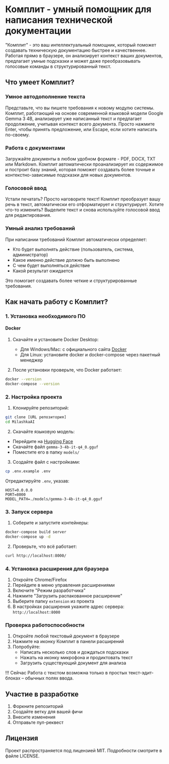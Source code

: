 # Комплит - умный помощник для написания технической документации

"Комплит" - это ваш интеллектуальный помощник, который поможет создавать техническую документацию быстрее и качественнее. Работая прямо в браузере, он анализирует контекст ваших документов, предлагает умные подсказки и может даже преобразовывать голосовые команды в структурированный текст.

## Что умеет Комплит?

### Умное автодополнение текста
Представьте, что вы пишете требования к новому модулю системы. Комплит, работающий на основе современной языковой модели Google Gemma 3 4B, анализирует уже написанный текст и предлагает продолжение, учитывая контекст всего документа. Просто нажмите Enter, чтобы принять предложение, или Escape, если хотите написать по-своему.

### Работа с документами
Загружайте документы в любом удобном формате - PDF, DOCX, TXT или Markdown. Комплит автоматически проанализирует их содержимое и построит базу знаний, которая поможет создавать более точные и контекстно-зависимые подсказки для новых документов.

### Голосовой ввод
Устали печатать? Просто наговорите текст! Комплит преобразует вашу речь в текст, автоматически его отформатирует и структурирует. Хотите что-то изменить? Выделите текст и снова используйте голосовой ввод для редактирования.

### Умный анализ требований
При написании требований Комплит автоматически определяет:
- Кто будет выполнять действие (пользователь, система, администратор)
- Какое именно действие должно быть выполнено
- С чем будет выполняться действие
- Какой результат ожидается

Это помогает создавать более четкие и структурированные требования.

## Как начать работу с Комплит?

### 1. Установка необходимого ПО

#### Docker
1. Скачайте и установите Docker Desktop:
   - Для Windows/Mac: с официального сайта [Docker](https://www.docker.com/products/docker-desktop)
   - Для Linux: установите docker и docker-compose через пакетный менеджер

2. После установки проверьте, что Docker работает:
```bash
docker --version
docker-compose --version
```

### 2. Настройка проекта

1. Клонируйте репозиторий:
```bash
git clone [URL репозитория]
cd MilashkaAI
```

2. Скачайте языковую модель:
- Перейдите на [Hugging Face](https://huggingface.co/google/gemma-3-4b-it-qat-q4_0-gguf)
- Скачайте файл `gemma-3-4b-it-q4_0.gguf`
- Поместите его в папку `models/`

3. Создайте файл с настройками:
```bash
cp .env.example .env
```

Отредактируйте `.env`, указав:
```
HOST=0.0.0.0
PORT=8000
MODEL_PATH=./models/gemma-3-4b-it-q4_0.gguf
```

### 3. Запуск сервера

1. Соберите и запустите контейнеры:
```bash
docker-compose build server
docker-compose up -d
```

2. Проверьте, что всё работает:
```bash
curl http://localhost:8000/
```

### 4. Установка расширения для браузера

1. Откройте Chrome/Firefox
2. Перейдите в меню управления расширениями
3. Включите "Режим разработчика"
4. Нажмите "Загрузить распакованное расширение"
5. Выберите папку `extension` из проекта
6. В настройках расширения укажите адрес сервера: `http://localhost:8000`

### Проверка работоспособности

1. Откройте любой текстовый документ в браузере
2. Нажмите на иконку Комплит в панели расширений
3. Попробуйте:
   - Написать несколько слов и дождаться подсказки
   - Нажать на иконку микрофона и продиктовать текст
   - Загрузить существующий документ для анализа

!!! Сейчас Работа с текстом возможна только в простых текст-эдит-блоках – обычных полях ввода.

## Участие в разработке

1. Форкните репозиторий
2. Создайте ветку для вашей фичи
3. Внесите изменения
4. Отправьте пул-реквест

## Лицензия

Проект распространяется под лицензией MIT. Подробности смотрите в файле LICENSE.